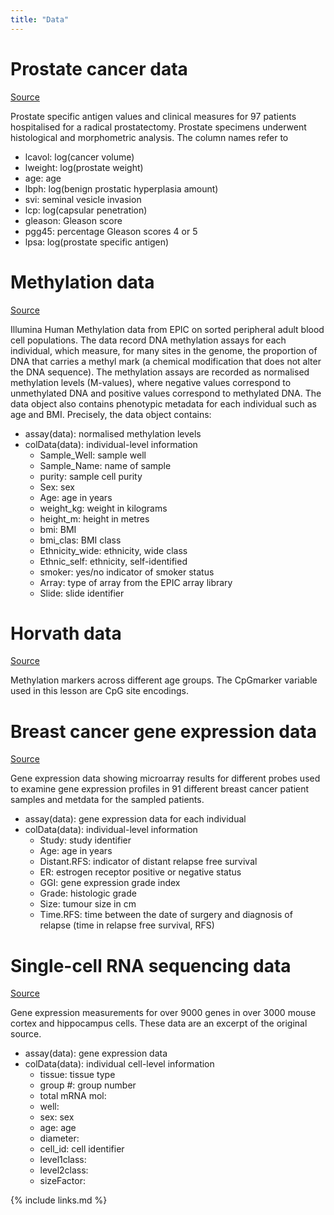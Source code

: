 ```yaml
---
title: "Data"
---
```


# Prostate cancer data 
[Source](https://search.r-project.org/CRAN/refmans/bayesQR/html/Prostate.html)

Prostate specific antigen values and clinical measures for 97 patients hospitalised for a radical prostatectomy. Prostate specimens underwent histological and morphometric analysis. The column names refer to 

- lcavol: log(cancer volume)
- lweight: log(prostate weight)
- age: age
- lbph: log(benign prostatic hyperplasia amount)
- svi: seminal vesicle invasion
- lcp: log(capsular penetration)
- gleason: Gleason score
- pgg45: percentage Gleason scores 4 or 5
- lpsa: log(prostate specific antigen)

# Methylation data

[Source](https://bioconductor.org/packages/release/data/experiment/html/FlowSorted.Blood.EPIC.html)

Illumina Human Methylation data from EPIC on sorted peripheral adult blood cell populations. The data record DNA methylation assays for each individual, which measure, for many sites in the genome, the proportion of DNA that carries a methyl mark (a chemical modification that does not alter the DNA sequence). The methylation assays are recorded as normalised methylation levels (M-values), where negative values correspond to unmethylated DNA and positive values correspond to methylated DNA. The data object also contains phenotypic metadata for each individual such as age and BMI. Precisely, the data object contains: 

- assay(data): normalised methylation levels 
- colData(data): individual-level information
    - Sample_Well: sample well
    - Sample_Name: name of sample
    - purity: sample cell purity 
    - Sex: sex 
    - Age: age in years
    - weight_kg: weight in kilograms
    - height_m: height in metres
    - bmi: BMI
    - bmi_clas: BMI class
    - Ethnicity_wide: ethnicity, wide class
    - Ethnic_self: ethnicity, self-identified
    - smoker: yes/no indicator of smoker status
    - Array: type of array from the EPIC array library
    - Slide: slide identifier
 
# Horvath data

[Source](https://journals.plos.org/plosone/article?id=10.1371/journal.pone.0014821#s5)

Methylation markers across different age groups. The CpGmarker variable used in this lesson are CpG site encodings.
  
# Breast cancer gene expression data

[Source](https://www.ncbi.nlm.nih.gov/geo/query/acc.cgi?acc=GSE2990)

Gene expression data showing microarray results for different probes used to examine gene expression profiles in 91 different breast cancer patient samples and metdata for the sampled patients.

- assay(data): gene expression data for each individual
- colData(data): individual-level information
  - Study: study identifier 
  - Age: age in years
  - Distant.RFS: indicator of distant relapse free survival  
  - ER: estrogen receptor positive or negative status
  - GGI: gene expression grade index 
  - Grade: histologic grade 
  - Size: tumour size in cm
  - Time.RFS: time between the date of surgery and diagnosis of relapse (time in relapse free survival, RFS)

# Single-cell RNA sequencing data

[Source](https://pubmed.ncbi.nlm.nih.gov/25700174/)

Gene expression measurements for over 9000 genes in over 3000 mouse cortex and hippocampus cells. These data are an excerpt of the original source.

- assay(data): gene expression data 
- colData(data): individual cell-level information
  - tissue: tissue type
  - group #: group number
  - total mRNA mol:
  - well:
  - sex: sex
  - age: age 
  - diameter:
  - cell_id: cell identifier 
  - level1class:
  - level2class:
  - sizeFactor:   


{% include links.md %}

